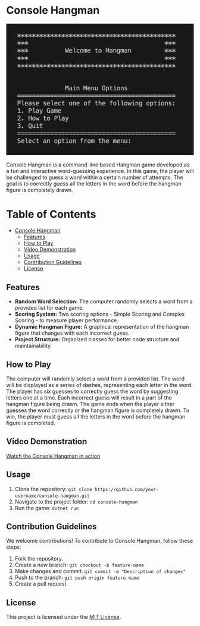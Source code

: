 # Console Hangman
![Project Logo](./pics/Hangman%20SS.png)


Console Hangman is a command-line based Hangman game developed as a fun and interactive word-guessing experience. In this game, the player will be challenged to guess a word within a certain number of attempts. The goal is to correctly guess all the letters in the word before the hangman figure is completely drawn.
# Table of Contents

- [Console Hangman](#console-hangman)
  - [Features](#features)
  - [How to Play](#how-to-play)
  - [Video Demonstration](#video-demonstration)
  - [Usage](#usage)
  - [Contribution Guidelines](#contribution-guidelines)
  - [License](#license)

## Features

- **Random Word Selection:** The computer randomly selects a word from a provided list for each game.
- **Scoring System:** Two scoring options - Simple Scoring and Complex Scoring - to measure player performance.
- **Dynamic Hangman Figure:** A graphical representation of the hangman figure that changes with each incorrect guess.
- **Project Structure:** Organized classes for better code structure and maintainability.

## How to Play

The computer will randomly select a word from a provided list. The word will be displayed as a series of dashes, representing each letter in the word. The player has six guesses to correctly guess the word by suggesting letters one at a time. Each incorrect guess will result in a part of the hangman figure being drawn. The game ends when the player either guesses the word correctly or the hangman figure is completely drawn. To win, the player must guess all the letters in the word before the hangman figure is completed.

## Video Demonstration

[Watch the Console Hangman in action](https://youtu.be/nkOlHiOGmr4)


## Usage

1. Clone the repository: `git clone https://github.com/your-username/console-hangman.git`
2. Navigate to the project folder: `cd console-hangman`
3. Run the game: `dotnet run`

## Contribution Guidelines

We welcome contributions! To contribute to Console Hangman, follow these steps:

1. Fork the repository.
2. Create a new branch: `git checkout -b feature-name`
3. Make changes and commit: `git commit -m "Description of changes"`
4. Push to the branch: `git push origin feature-name`
5. Create a pull request.

## License

This project is licensed under the [MIT License](LICENSE).